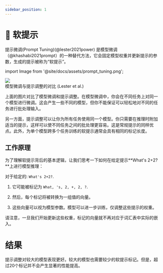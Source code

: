 ```yaml
---
sidebar_position: 1
---
```


# 🔴 软提示

提示微调(Prompt Tuning)(@lester2021power) 是模型微调（@khashabi2021prompt）的一种替代方法，它会固定模型权重并更新提示的参数，生成的提示被称为“软提示”。

import Image from '@site/docs/assets/prompt_tuning.png';

<div style={{textAlign: 'center'}}>
  <img src={Image} style={{width: "500px"}} />
</div>

<div style={{textAlign: 'center'}}>
模型微调与提示调整的对比 (Lester et al.)
</div>

上面的图片对比了模型微调和提示调整。在模型微调中，你会在不同任务上对同一个模型进行微调。这会产生一些不同的模型，但你不能保证可以轻松地对不同的任务进行批处理输入。

另一方面，提示调整可以让你为所有任务使用同一个模型。你只需要在推理时附加适当的提示，这样可以使不同任务之间的批处理更容易。这是常规提示的同样优点。此外，为单个模型跨多个任务训练的软提示通常会具有相同的标记长度。

## 工作原理

为了理解软提示背后的基本逻辑，让我们思考一下如何在给定提示**What's 2+2?**上进行模型推理：

对于给定的: `What's 2+2?`.

1) 它可能被标记为 `What, 's, 2, +, 2, ?`.

2) 然后，每个标记将被转换为一组值的向量。

3) 这些向量可以视为模型参数。模型可以进一步训练，仅调整这些提示的权重。

请注意，一旦我们开始更新这些权重，标记的向量就不再对应于词汇表中实际的嵌入。

# 结果

提示调整对较大的模型表现更好。较大的模型也需要较少的软提示标记。但是，超过20个标记并不会产生显著的性能提高。